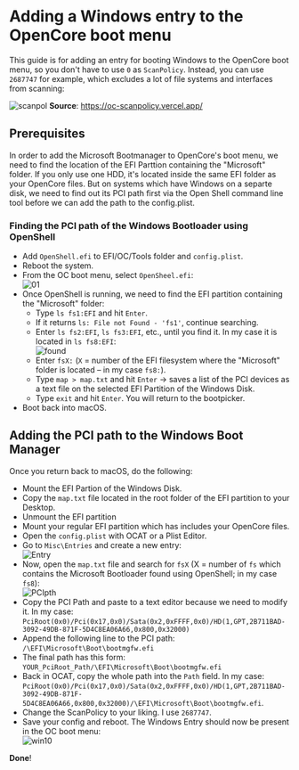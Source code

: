 # Adding a Windows entry to the OpenCore boot menu
This guide is for adding an entry for booting Windows to the OpenCore boot menu, so you don't have to use `0` as `ScanPolicy`. Instead, you can use `2687747` for example, which excludes a lot of  file systems and interfaces from scanning:

![scanpol](https://user-images.githubusercontent.com/76865553/148823944-b4573389-520f-4816-a639-dc8a9a4ce962.png)
**Source**: https://oc-scanpolicy.vercel.app/

## Prerequisites
In order to add the Microsoft Bootmanager to OpenCore's boot menu, we need to find the location of the EFI Parttion containing the "Microsoft" folder. If you only use one HDD, it's located inside the same EFI folder as your OpenCore files. But on systems which have Windows on a separte disk, we need to find out its PCI path first via the Open Shell command line tool before we can add the path to the config.plist. 

### Finding the PCI path of the Windows Bootloader using OpenShell
- Add `OpenShell.efi` to EFI/OC/Tools folder and `config.plist`.
- Reboot the system.
- From the OC boot menu, select `OpenSheel.efi`: </br>![01](https://user-images.githubusercontent.com/76865553/148824001-ba1d1cc2-3f10-4fdb-b9eb-53240c1abec5.png)
- Once OpenShell is running, we need to find the EFI partition containing the "Microsoft" folder:
	- Type `ls fs1:EFI` and hit `Enter`.
	- If it returns `ls: File not Found - 'fs1'`, continue searching.
	- Enter `ls fs2:EFI`, `ls fs3:EFI`, etc., until you find it. In my case it is located in `ls fs8:EFI`:</br>![found](https://user-images.githubusercontent.com/76865553/148824053-5987d044-1081-46f9-bc46-77efaf55bd00.png)
	- Enter `fsX:` (`X` = number of the EFI filesystem where the "Microsoft" folder is located – in my case `fs8:`).
	- Type `map > map.txt` and hit `Enter` &rarr; saves a list of the PCI devices as a text file on the selected EFI Partition of the Windows Disk.
	- Type `exit` and hit `Enter`. You will return to the bootpicker.
- Boot back into macOS.

## Adding the PCI path to the Windows Boot Manager
Once you return back to macOS, do the following:

- Mount the EFI Partion of the Windows Disk.
- Copy the `map.txt` file located in the root folder of the EFI partition to your Desktop.
- Unmount the EFI partition
- Mount your regular EFI partition which has includes your OpenCore files.
- Open the `config.plist` with OCAT or a Plist Editor.
- Go to `Misc\Entries` and create a new entry:</br>![Entry](https://user-images.githubusercontent.com/76865553/148824089-a50c2167-3396-4e25-85f7-e2d49389bab2.png)
- Now, open the `map.txt` file and search for `fsX` (X = number of `fs` which contains the Microsoft Bootloader found using OpenShell; in my case `fs8`):</br>![PCIpth](https://user-images.githubusercontent.com/76865553/148824135-43e63b09-905f-46df-8e85-6fa8707580ce.png)
- Copy the PCI Path and paste to a text editor because we need to modify it. In my case: `PciRoot(0x0)/Pci(0x17,0x0)/Sata(0x2,0xFFFF,0x0)/HD(1,GPT,2B711BAD-3092-49DB-871F-5D4C8EA06A66,0x800,0x32000)`
- Append the following line to the PCI path: `/\EFI\Microsoft\Boot\bootmgfw.efi`
- The final path has this form: `YOUR_PciRoot_Path/\EFI\Microsoft\Boot\bootmgfw.efi`
- Back in OCAT, copy the whole path into the `Path` field. In my case: `PciRoot(0x0)/Pci(0x17,0x0)/Sata(0x2,0xFFFF,0x0)/HD(1,GPT,2B711BAD-3092-49DB-871F-5D4C8EA06A66,0x800,0x32000)/\EFI\Microsoft\Boot\bootmgfw.efi`.
- Change the ScanPolicy to your liking. I use `2687747`.
- Save your config and reboot. The Windows Entry should now be present in the OC boot menu:</br>
![win10](https://user-images.githubusercontent.com/76865553/148824219-1388998c-17e7-43cc-9749-146a26a48769.png)

**Done**!
